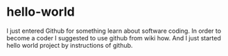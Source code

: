 # hello-world
I just entered Github for something learn about software coding. In order to become a coder I suggested to use github from wiki how. And I just started hello world project by instructions of github.
